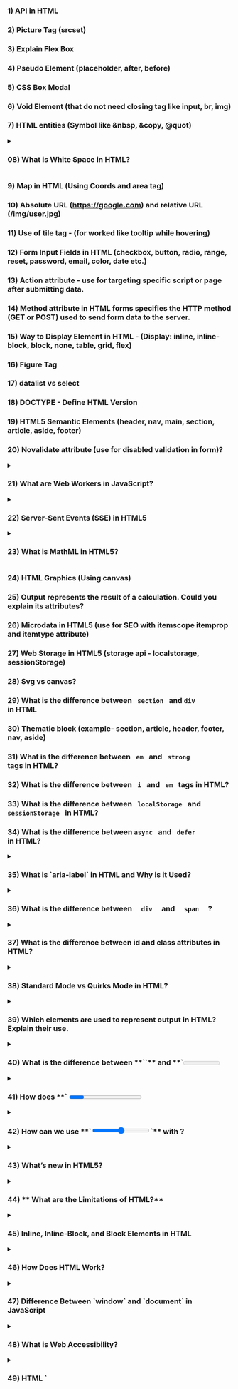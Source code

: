 ### 1) API in HTML
### 2) Picture Tag  (srcset)
### 3) Explain Flex Box
### 4) Pseudo Element (placeholder, after, before) 
### 5) CSS Box Modal
### 6) Void Element (that do not need closing tag like input, br, img)
### 7) HTML entities (Symbol like &nbsp, &copy, @quot)
 
<details>
 <summary> <h3> 08) What is White Space in HTML?</h3> </summary> 

**White space** in HTML refers to **spaces, tabs, and new lines** that help structure the code but are usually ignored by the browser when displaying content.

---

### **🛠 Real-Life Example**  
Imagine typing a sentence with multiple spaces like this:
```
Hello       World!
```
The browser will display it as:
```
Hello World!
```
HTML **automatically removes extra spaces** unless we use special methods.

---

### **🔹 How to Preserve White Space?**  

#### **1️⃣ Using `&nbsp;` (Non-Breaking Space)**  
```html
<p>Hello &nbsp;&nbsp;&nbsp; World!</p>
```
✅ Keeps extra spaces between words.

#### **2️⃣ Using `<pre>` Tag**  
```html
<pre>
    This   text  keeps   spaces  and   line breaks.
</pre>
```
✅ Displays text exactly as written.

#### **3️⃣ Using CSS `white-space` Property**  
```css
p {
    white-space: pre;
}
```
✅ Makes spaces and line breaks visible.

---

### **🔹 Where is White Space Handling Used?**  
✔ **Formatting Code Blocks** → Shows code with indentation.  
✔ **Designing Layouts** → Adjusting space between elements.  
✔ **Preventing Text Wrapping** → Keeps words together in a single line.  

---

✅ **Conclusion:** White space helps structure HTML code but is usually ignored unless special techniques are used! 🚀

</details>



### 9) Map in HTML (Using Coords and area tag)
### 10) Absolute URL (https://google.com) and relative URL (/img/user.jpg)
### 11) Use of tile tag - (for worked like tooltip while hovering)
### 12) Form Input Fields in HTML (checkbox, button, radio, range, reset, password, email, color, date etc.)
### 13) Action attribute - use for targeting specific script or page after submitting data. 
### 14) Method attribute in HTML forms specifies the HTTP method (GET or POST) used to send form data to the server.
### 15) Way to Display Element in HTML  - (Display: inline, inline-block, block, none, table, grid, flex)
### 16) Figure Tag
### 17) datalist vs select 
### 18) DOCTYPE - Define HTML Version
### 19) HTML5 Semantic Elements (header, nav, main, section, article, aside, footer)
### 20) Novalidate attribute (use for disabled validation in form)?

<details>
 <summary> <h3> 21) What are Web Workers in JavaScript? </h3> </summary>

**Web Workers** allow JavaScript to run in the **background**, so your webpage doesn’t freeze when doing heavy tasks.

### **🛠 Real-Life Example**
Imagine you are ordering food online. While your order is being prepared (**background process**), you can still browse the menu (**main UI remains responsive**). Web Workers work the same way!

---

### **✅ Why Use Web Workers?**
✔ Prevents the webpage from **freezing**.  
✔ Runs **heavy calculations** in the background.  
✔ Makes web apps **faster & smoother**.  

---

### **🛠 Example: Using Web Workers**  

#### **1️⃣ Create a Web Worker File (`worker.js`)**
```js
// worker.js
self.onmessage = function (event) {
    let result = event.data * 2; // Perform some task
    postMessage(result); // Send result back
};
```

#### **2️⃣ Use the Web Worker in Main Script (`main.js`)**
```js
// main.js
let worker = new Worker("worker.js"); // Create worker

worker.postMessage(5); // Send data to worker

worker.onmessage = function (event) {
    console.log("Result from worker:", event.data); // Output: 10
};
```

---

### **🔹 Real-Life Uses of Web Workers**
✔ **Online Games** → Keeps the game smooth while processing moves in the background.  
✔ **Chat Apps** → Runs notifications & message updates without freezing the app.  
✔ **Data Processing** → Handles large calculations (e.g., encryption, image processing) without slowing the page.  

---

### **❌ Limitations of Web Workers**
- 🚫 **Cannot directly access the DOM** (HTML elements).  
- 🚫 **Not needed for small tasks**, use `setTimeout()` instead.

---

✅ **Conclusion:** Use Web Workers to keep web applications **fast & smooth** when handling **heavy tasks!** 🚀

</details>


<details>
 <summary> <h3>22) Server-Sent Events (SSE) in HTML5 </h3></summary>
 
**Server-Sent Events (SSE)** allow a server to **send updates to the browser automatically** without the browser repeatedly requesting them.

---

### **🛠 Real-Life Example**  
Imagine **live cricket scores** updating on a website without refreshing the page. SSE makes this possible!

---

### **✅ How SSE Works?**  
1️⃣ **Server Sends Data** → The server pushes updates to the browser.  
2️⃣ **Browser Receives Data** → The browser listens and updates the webpage.  

---

### **🛠 Simple Example**  

#### **1️⃣ Create a Server (`server.php`)**  
```php
<?php
header('Content-Type: text/event-stream');
header('Cache-Control: no-cache');

echo "data: " . date('h:i:s A') . "\n\n"; // Send current time
flush();
?>
```

#### **2️⃣ Connect SSE in HTML (`index.html`)**  
```html
<!DOCTYPE html>
<html lang="en">
<head>
    <title>Live Time Update</title>
</head>
<body>
    <h2>Current Time:</h2>
    <p id="time"></p>

    <script>
        let eventSource = new EventSource("server.php");

        eventSource.onmessage = function(event) {
            document.getElementById("time").innerText = event.data;
        };
    </script>
</body>
</html>
```

---

### **🔹 Where is SSE Used?**  
✔ **Live Sports Scores**  
✔ **Real-time Notifications**  
✔ **Stock Market Updates**  
✔ **Live Chat (One-Way Messaging)**  

---

✅ **Conclusion:** SSE is best for real-time updates **without refreshing the page!** 🚀

</details>

<details>
 <summary><h3> 23)  What is MathML in HTML5? </h3></summary>

**MathML (Mathematical Markup Language)** is used to display **mathematical equations** on web pages.

---

### **🛠 Real-Life Example**  
Imagine you are on a **study website** that shows a **math formula** like:  
✅ **Quadratic Formula:**  
\[
x = \frac{-b \pm \sqrt{b^2 - 4ac}}{2a}
\]
This can be written in **MathML** inside an HTML page!  

---

### **🔹 Simple Example: Writing a Math Formula**  
```html
<!DOCTYPE html>
<html lang="en">
<head>
    <title>MathML Example</title>
</head>
<body>
    <h2>Quadratic Formula</h2>
    <math>
        <mi>x</mi>
        <mo>=</mo>
        <mfrac>
            <mrow>
                <mo>-</mo>
                <mi>b</mi>
                <mo>&#xB1;</mo>
                <msqrt>
                    <msup><mi>b</mi><mn>2</mn></msup>
                    <mo>-</mo>
                    <mn>4</mn><mi>a</mi><mi>c</mi>
                </msqrt>
            </mrow>
            <mrow>
                <mn>2</mn><mi>a</mi>
            </mrow>
        </mfrac>
    </math>
</body>
</html>
```

---

### **🔹 Where is MathML Used?**  
✔ **Online Education Websites** → To show math formulas easily.  
✔ **Scientific Articles** → Used in research papers.  
✔ **Engineering & Finance Websites** → For complex calculations.  

---

✅ **Conclusion:** MathML helps display **math formulas in web pages** just like text! 🚀
</details>

### 24) HTML Graphics (Using canvas)
### 25) Output represents the result of a calculation. Could you explain its attributes?
### 26) Microdata in HTML5  (use for SEO with itemscope  itemprop and itemtype attribute)
### 27) Web Storage in HTML5 (storage api - localstorage, sessionStorage)
### 28) Svg vs canvas?
### 29) What is the difference between <code> section </code> and <code>div </code> in HTML
### 30) Thematic block (example- section, article, header, footer, nav, aside)
### 31) What is the difference between <code> em </code> and <code> strong </code> tags in HTML?
### 32) What is the difference between <code> i </code> and <code> em </code> tags in HTML?
### 33) What is the difference between <code> localStorage </code> and <code>sessionStorage </code> in HTML?
### 34) What is the difference between <code>async </code> and <code> defer </code> in HTML?

<details>
 <summary> <h3> 35)  What is `aria-label` in HTML and Why is it Used? </h3> </summary>

`aria-label` is an **ARIA (Accessible Rich Internet Applications) attribute** that provides a text description for screen readers when an element does not have visible text. It improves accessibility by making web content more readable for visually impaired users.

### **📌 When to Use `aria-label`?**
- **Icons Without Text**: Buttons or links with only icons.
- **Buttons Without Text**: If a button lacks a visible label.
- **Hidden Labels**: Input fields or elements without a visible `<label>`.

### **🔹 Example 1: Icon Button Without Text**
```html
<button aria-label="Close">
  <img src="close-icon.png" alt="">
</button>
```
✅ Helps screen readers understand the purpose of the button.

### **🔹 Example 2: Search Icon Without Text**
```html
<button aria-label="Search">
  <i class="fa fa-search"></i>
</button>
```
✅ Allows screen readers to identify the button as a **Search** button.

### **🔹 Example 3: Input Field Without a Label**
```html
<input type="text" aria-label="Enter your email" placeholder="Email">
```
✅ Provides an accessible label for screen reader users.

### **✅ Benefits of `aria-label`**
- Enhances **accessibility** for visually impaired users.
- Provides **clear meaning** when a visible label is missing.
- Helps with **SEO and usability**.

**🔹 Best Practice:** Use a visible `<label>` whenever possible. Use `aria-label` only when a visible label is not feasible.
</details>



<details>
 <summary> <h3> 36) What is the difference between  <code>  div  </code> and <code>  span  </code> ? </h3> </summary>
  <small>
  <strong>  div (block level element) </strong>  - example -  p, h, div, section, article, footer, header, 

  <strong>  span (inline  element) </strong> - example - span, a, table, img, ul, form, 
  </small> 
</details>


<details>
 <summary> <h3> 37)   What is the difference between id and class attributes in HTML? </h3> </summary>
  <small>
  <strong>  id (Identifier): </strong>  A unique identifier for a single HTML element. It must be unique within the page.
  <strong>  class   (Class Name):  </strong> Used to apply styles to multiple elements that share the same class.
  </small> 
</details>



<details>
 <summary> <h3>38) Standard Mode vs Quirks Mode in HTML? </h3></summary>
**🔹 Standard Mode** → The browser follows **modern HTML & CSS rules** correctly.  
**🔹 Quirks Mode** → The browser behaves like **older versions** (before HTML5), causing inconsistencies.  

---

### **🛠 Real-Life Example**  
Imagine you are designing a webpage:  

✅ **Standard Mode:** The page looks the **same** in all modern browsers.  
❌ **Quirks Mode:** The page looks **different** because the browser tries to mimic old behavior.  

---

### **✅ How to Enable Standard Mode?**  
Use the **correct DOCTYPE** at the top of your HTML file:  
```html
<!DOCTYPE html>
<html>
<head>
    <title>Standard Mode Example</title>
</head>
<body>
    <p>This page runs in Standard Mode!</p>
</body>
</html>
```
✅ **With `<!DOCTYPE html>`, the browser uses Standard Mode.**  

---

### **❌ What Triggers Quirks Mode?**  
If **DOCTYPE is missing or incorrect**, the browser may switch to **Quirks Mode** and cause:  
- **Incorrect layouts** (CSS issues).  
- **Inconsistent box models** (padding/margins behave unpredictably).  
- **Font & image size issues** (older rendering methods).  

---

### **🔹 How to Check Mode in a Browser?**  
1️⃣ Open **DevTools (F12)** → **Console** → Type:  
```js
console.log(document.compatMode);
```
✔ If it shows `"CSS1Compat"`, it's **Standard Mode**.  
✔ If it shows `"BackCompat"`, it's **Quirks Mode**.  

---

### **✅ Conclusion**  
🔹 Always use `<!DOCTYPE html>` to ensure **modern, predictable** webpage rendering! 🚀
</details>



<details>
 <summary> <h3>39)  Which elements are used to represent output in HTML? Explain their use. </h3></summary>
 <small> ✅ Answer:
In HTML, there are 4 main output elements:
**` <output> `** – Used to display the result of a calculation.
**` <progress> `** – Shows task completion percentage.
**` <meter> `**  – Represents a value within a range (e.g., battery level).
**` <input type="range"> `** – Allows users to select a value using a slider.
</small>
</details> 
 


<details>
 <summary> <h3> 40) What is the difference between **`<output>`** and **`<meter>`**? </h3></summary>
  <small>
 ✅ Answer:
  
**`<output>`** – Yeh kisi calculation ka final result show karta hai, jaise ki sum ya average.
**`<meter>`** – Yeh ek value ko predefined range ke according graphically represent karta hai, jaise battery level ya CPU usage.
Example:
  
 ```
<label>Sum:</label>
<output>50</output>

<label>Battery Level:</label>
<meter value="0.8" min="0" max="1"></meter>
```
Yahan <output> ek static result show kar raha hai.
<meter> ek visual indicator provide kar raha hai jo value ke range ko dikhata hai.

</small>
</details> 


<details>
 <summary> <h3> 41)  How does **` <progress> `** work in HTML? Give an example. </h3> </summary>
  <small>
   <progress> element kisi task ka completion status show karta hai. Yeh mainly loading bars ya file upload progress dikhane ke liye use hota hai.

```
<label>File Upload Progress:</label>
<progress value="60" max="100"></progress>
```
 
Yeh 60% completed task show karega. Jaise jaise value update hoti hai, progress bar change hota hai.
  </small>
</details>



 <details>
<summary> <h3> 42) How can we use **`<input type="range">`** with <output>? </h3> </summary>
<small>
✅ Answer:
  
**`<input type="range">`** ek slider provide karta hai jo numeric values ko select karne ke liye use hota hai. Isko <output> ke saath link karke real-time value display kar sakte hain.
  
  ```
 <label>Volume:</label>
<input type="range" min="0" max="100" value="50" oninput="result.value=this.value">
<output id="result">50</output>
```
</small>
 </details>
 

 <details>
  <summary> <h3> 43) What’s new in HTML5? </h3></summary>
  <small>
   HTML5 introduced several new features to enhance web development. Some of the key improvements are:

#### **1. New Semantic Elements**
- `<header>` – Defines the header section of a page.
- `<footer>` – Represents the footer section.
- `<article>` – Contains independent, self-contained content.
- `<section>` – Groups related content together.
- `<aside>` – Used for side content like ads or sidebars.
- `<nav>` – Defines navigation links.
- `<figure>` & `<figcaption>` – Used for images with captions.

#### **2. Improved Forms & Input Types**
- **New Input Types:** `email`, `url`, `date`, `time`, `number`, `range`, `search`, `tel`, `color`.
- **New Attributes:** `placeholder`, `autofocus`, `required`, `pattern`, `autocomplete`, `formnovalidate`.
- **Datalist Support:** `<datalist>` provides input suggestions.
- **Output Element:** `<output>` is used for displaying calculation results.

#### **3. Enhanced Multimedia Support**
- `<audio>` – Embeds audio files directly.
- `<video>` – Allows video playback without Flash.
- `<track>` – Adds subtitles or captions.
- `<source>` – Supports multiple media formats for compatibility.

#### **4. Advanced Graphics & Animations**
- `<canvas>` – Used for drawing graphics and animations using JavaScript.
- **SVG (Scalable Vector Graphics)** – Defines vector-based graphics that scale without losing quality.
- **WebGL** – Enables 3D graphics rendering.

#### **5. New JavaScript APIs**
- **Geolocation API** – Retrieves the user's location.
- **Web Storage API (LocalStorage & SessionStorage)** – Stores data in the browser without cookies.
- **Drag & Drop API** – Enables drag-and-drop functionality.
- **WebSockets** – Allows real-time communication between client and server.
- **Web Workers** – Runs background scripts without blocking the main thread.
- **Fetch API** – Provides a modern way to make HTTP requests (replacing AJAX).

#### **6. Mobile-Friendly Features**
- **Viewport Meta Tag** – Helps create responsive designs for different screen sizes.
- **Touch Event API** – Detects touch gestures for mobile interaction.
- **Responsive Image Support** – Uses `<picture>` and `srcset` to load different images based on screen size. 
  </small>
 </details>



 <details>
  <summary> <h3> 44) ** What are the Limitations of HTML?** </h3> </summary>

HTML ek **markup language** hai jo **webpages ka structure** define karti hai, **lekin isme kuch limitations** hain. Chalo inhe samajhte hain:

---

### **🔹 1. No Dynamic Functionality**  
❌ HTML **sirf static** hota hai, iska matlab yeh **user interaction** (like button click pe action) nahi handle kar sakta.  
✅ **Solution:** JavaScript use karo taaki webpage interactive ho sake.  

---

### **🔹 2. No Database Connectivity**  
❌ HTML **database se direct connect nahi** ho sakta, yani yeh **data store ya fetch** nahi kar sakta.  
✅ **Solution:** PHP, Node.js jese **backend languages** ka use karo.  

---

### **🔹 3. Limited Styling Options**  
❌ HTML sirf **page ka structure** banata hai, **design aur styling** ke liye zyada options nahi deta.  
✅ **Solution:** CSS ka use karo taaki page **achha dikh sake**.  

---

### **🔹 4. Not Secure**  
❌ HTML code **sabko easily visible** hota hai aur koi **security features** nahi provide karta.  
✅ **Solution:** HTTPS, authentication aur secure backend coding ka use karo.  

---

### **🔹 5. No Logic or Conditions**  
❌ HTML me **if-else conditions, loops ya calculations** nahi likh sakte.  
✅ **Solution:** JavaScript ya backend programming languages ka use karo.  

---

### **🔹 6. Responsive Design Issues**  
❌ Basic HTML me **automatically screen sizes adjust nahi hoti**.  
✅ **Solution:** CSS media queries aur Bootstrap jese frameworks use karo.  

---

### **✅ Conclusion**  
**HTML akela ek complete website nahi bana sakta!** Iske saath **CSS, JavaScript aur backend** languages ki zaroorat hoti hai taaki ek **fully functional website** ban sake. 🚀

 </details>
 




<details>
  <summary> <h3> 45)  Inline, Inline-Block, and Block Elements in HTML </h3></summary>
 
HTML has **three main display types**:
1. **Inline** → Stays in the same line, does not start a new line.
2. **Inline-Block** → Stays in the same line but allows width & height adjustments.
3. **Block** → Takes up the full width and starts on a new line.

---

  🔹 **2. Inline Elements**
  
  ✅ Takes only as much space as needed.
  ✅ Does **not** start a new line.
  ❌ Cannot change height & width.
  
  #### **✅ Example:**  
  ```html
  <p>This is <span style="background-color: yellow;">inline</span> text.</p>
  ```
  ✔ `span` is an **inline element**, so the next text stays on the same line.
  
  #### **✅ Common Inline Elements:**  
  `<a>, <span>, <strong>, <em>, <label>, <img>`  

  🔹 **2. Inline-Block Elements**
  
  ✅ Stays in the same line like inline elements.
  ✅ Allows setting **width & height**.
  
  #### **✅ Example:**  
  ```html
  <span style="display: inline-block; width: 100px; height: 50px; background-color: lightblue;">Inline-Block</span>
  ```
  ✔ Now, `span` is **inline-block**, so width & height will work.
  
  #### **✅ Common Inline-Block Elements:**  
  `<input>, <button>` (by default), or any element with `display: inline-block;`
 
  🔹 **3. Block Elements** 
  
  ✅ Always starts **on a new line**.
  ✅ Takes up **full width**.
  ✅ Allows height & width changes.
  
  #### **✅ Example:**  
  ```html
  <div style="background-color: lightgreen; width: 200px; height: 50px;">Block Element</div>
  ```
  ✔ `div` is a **block element**, so it takes the full width and moves the next element to a new line.
  
  #### **✅ Common Block Elements:**  
  `<div>, <p>, <h1> - <h6>, <section>, <article>, <form>`  


  ### **✅ Conclusion**
✔ **Inline** → Only takes necessary space, stays in the same line.
✔ **Inline-Block** → Stays in the same line but allows width & height adjustments.
✔ **Block** → Takes full width and starts on a new line.

**Use the right element type for better webpage design! 🚀**

</details>

 

<details>
 <summary> <h3> 46)  How Does HTML Work? </h3></summary>
  ❌ **No, HTML Does Not Need a Compiler!**
  
  HTML is a **markup language**, **not** a programming language. It does **not** need a compiler like C, Java, or Python. Instead, **browsers directly read and render** HTML.
 🔹 **How Does HTML Work?** 
  
  1️⃣ **You write HTML code** in a `.html` file.  
  2️⃣ **A web browser (like Chrome, Firefox)** reads the file.  
  3️⃣ **The browser interprets** the HTML and displays the web page.  

  #### ✅ **Example:**
  ```html
  <!DOCTYPE html>
  <html>
  <head>
      <title>My Web Page</title>
  </head>
  <body>
      <h1>Hello, World!</h1>
  </body>
  </html>
  ```
  ✔ You just **open this file in a browser**, and it works—**no compilation needed!**
 
  <summary>🔹 **Why No Compiler?**</summary>
  
  ✔ **HTML is interpreted** by browsers, not compiled.  
  ✔ **It is not a programming language**, so it doesn't create executable files.  
  ✔ **Changes are instantly visible**—just refresh the page!  

  
### **✅ Conclusion**
🚀 **HTML does not require a compiler** because browsers **directly interpret** and display it. Just write, save, and open in a browser! 🎉
</details>





<details>
 <summary> <h3> 47)  Difference Between `window` and `document` in JavaScript </h3></summary>
  🔹 **What is `window`?**
  
  ✅ `window` is the **global object** that represents the browser window.  
  ✅ It includes **everything** related to the browser (like history, location, and alerts).  
  
  #### ✅ **Example:**
  ```javascript
  console.log(window.innerWidth); // Gets the browser window width
  window.alert("Hello!"); // Shows an alert pop-up
  ```
  ✔ `window.innerWidth` gives the width of the browser window.  
  ✔ `window.alert()` shows an alert box.

  
 🔹 **What is `document`?** 
  
  ✅ `document` represents the **web page content (HTML & CSS)** inside the browser.  
  ✅ It allows access to **HTML elements** like `<div>`, `<p>`, etc.  
  
  #### ✅ **Example:**
  ```javascript
  console.log(document.title); // Gets the title of the page
  document.body.style.backgroundColor = "lightblue"; // Changes background color
  ```
  ✔ `document.title` gets the webpage title.  
  ✔ `document.body.style.backgroundColor` changes the background color.
  
 🔹 **Key Differences** 
  
  | Feature      | `window` | `document` |
  |-------------|---------|------------|
  | Represents  | Browser window | Web page (HTML) |
  | Includes    | Browser properties like history, location, alert | HTML elements (DOM) |
  | Example    | `window.innerWidth` (window size) | `document.getElementById()` (selects an element) |
  | Usage      | Works with the whole browser | Works with webpage content |

  ### **✅ Conclusion**
✔ `window` → Represents the **browser window** (history, alert, location).  
✔ `document` → Represents the **web page content** (HTML elements).  

🚀 **Use `window` for browser-related tasks and `document` for webpage manipulation!**
</details>


 

<details>
 <summary> <h3> 48) What is Web Accessibility? </h3> </summary>
  
**Web Accessibility means making websites usable for everyone, including people with disabilities.** The goal is to ensure that everyone can **access web content** without difficulties.
  🔹 **Why is Web Accessibility Important?** 
  
  ✅ **Helps disabled users** (like blind, deaf, or people with motor disabilities) access websites.  
  ✅ **Improves SEO** since accessible sites are easier for search engines to understand.  
  ✅ **Legal compliance** – Many countries have laws requiring web accessibility (like ADA in the USA).  
  ✅ **Enhances User Experience (UX)** for everyone.  

  
 🔹 **How to Improve Web Accessibility?** 
  
  **1️⃣ Alt Text for Images:**  
   - Adding `alt="image description"` helps **screen readers** describe images for blind users.  
   - **Example:**  
     ```html
     <img src="photo.jpg" alt="A beautiful sunset over the ocean">
     ```

  **2️⃣ Keyboard Navigation:**  
   - Every functionality should work **without a mouse**, using only the keyboard (Tab, Enter).  
   - **Example:**  
     ```html
     <button tabindex="0">Click Me</button>
     ```

  **3️⃣ ARIA (Accessible Rich Internet Applications):**  
   - Provides extra information for **screen readers** to improve accessibility.  
   - **Example:**  
     ```html
     <button aria-label="Close Popup">X</button>
     ```

  **4️⃣ High Contrast Mode:**  
   - Ensures **better visibility** for users with color blindness or weak eyesight.  
   - **Example:**  
     ```css
     body { color: black; background-color: white; }
     ```

  **5️⃣ Captions & Transcripts for Videos:**  
   - Provides text alternatives for **deaf users** who cannot hear the audio.  
   - **Example:**  
     ```html
     <video controls>
       <source src="video.mp4" type="video/mp4">
       <track src="subtitles.vtt" kind="subtitles" srclang="en" label="English">
     </video>
     ```
   
### **✅ Conclusion**
✔ **Web accessibility is important for everyone** – disabled users, SEO, and better UX.  
✔ **Using alt text, keyboard support, ARIA, high contrast, and captions can improve accessibility.**  
✔ **An accessible website provides a better experience for all! 🚀**
</details> 



<details>
 <summary> <h3> 49)  HTML `<template>` Tag - Easy Definition & Use </h3></summary>

 <small>


## **Definition**
The `<template>` tag in HTML is a special container that holds HTML content but does not render it until JavaScript is used to insert it into the DOM.

## **Why Use `<template>`?**
- Improves performance by reducing unnecessary re-renders.
- Allows reusable HTML structures.
- Content inside `<template>` is ignored by the browser until needed.

## **Example Usage**
```html
<template id="myTemplate">
    <p>This is a hidden template!</p>
</template>

<button onclick="showTemplate()">Show Template</button>
<div id="container"></div>

<script>
    function showTemplate() {
        let template = document.getElementById("myTemplate");
        let clone = template.content.cloneNode(true);
        document.getElementById("container").appendChild(clone);
    }
</script>
```

## **Key Features**
- **Not Rendered Initially:** Content inside `<template>` is not displayed until JavaScript activates it.
- **Reusable:** One template can be used multiple times without repeating the HTML code.
- **Efficient DOM Manipulation:** Helps optimize performance by reducing direct modifications to the DOM.

## **Use Cases**
- Dynamically adding elements (e.g., Todo lists, Shopping cart items).
- Creating reusable components in vanilla JavaScript.
- Loading HTML content only when needed for better performance.


  </small>
</details>
